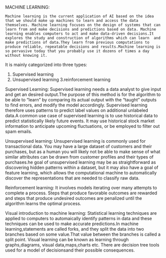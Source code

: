  MACHINE LEARNING:
 
    Machine learning is the current application of AI based on the idea that we should make up machines to learn and access the data themselves. Machine learning focuses on the design of systems that can learn from and make decisions and predictions based on data. Machine learning enables computers to act and make data-driven decisions.It explores the study and construction of algorithms which can learn  and make predictions of data.They learn from previous computations to produce reliable, repeatable decisions and results.Machine learning is so pervasive today that you probably use it dozens of times a day without knowing it.

It is mainly categorized into three types:
1. Supervised learning 
2. Unsupervised learning
3.reinforcement learning
 
Supervised Learning: Supervised learning needs a data analyst to give input and get an desired output.The purpose of this method is for the algorithm to be able to “learn” by comparing its actual output with the “taught” outputs to find errors, and modify the model accordingly. Supervised learning therefore uses patterns to predict label values on additional unlabeled data.A common use case of supervised learning is to use historical data to predict statistically likely future events. It may use historical stock market information to anticipate upcoming fluctuations, or be employed to filter out spam emails. 

Unsupervised learning: Unsupervised learning is commonly used for transactional data. You may have a large dataset of customers and their purchases, but as a human you will likely not be able to make sense of what similar attributes can be drawn from customer profiles and their types of purchases.he goal of unsupervised learning may be as straightforward as discovering hidden patterns within a dataset, but it may also have a goal of feature learning, which allows the computational machine to automatically discover the representations that are needed to classify raw data.

Reinforcement learning: It involves models iterating over many attempts to complete a process. Steps that produce favorable outcomes are rewarded and steps that produce undesired outcomes are penalized until the algorithm learns the optimal process.

Visual introduction to machine learning:
Statistical learning techniques are applied to computers to automaically identify patterns in data and these techniques can be used to make accurate  predictions.In machine learning,statements are called forks, and they split the data into two branches based on some value.That value between the branches is called a split point. Visual learning can be known as learning through graphs,diagrams, visual data,maps,charts etc. There are decision tree tools used for a model of decisionsand their possible consequences.